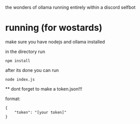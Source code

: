 the wonders of ollama running entirely within a discord selfbot

# running (for wostards)

make sure you have nodejs and ollama installed

in the directory run 
```shell
npm install
```
after its done you can run
```shell
node index.js
```
** dont forget to make a token.json!!!

format:
```shell
{
    "token": "[your token]"
}
```